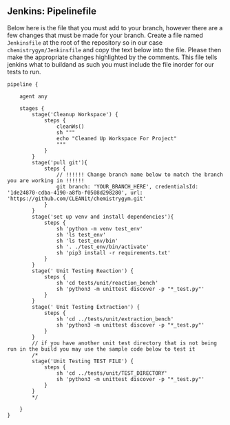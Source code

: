 ## Jenkins: Pipelinefile

Below here is the file that you must add to your branch, however there are a few changes that must be made for your
branch. Create a file named `Jenkinsfile` at the root of the repository so in our case `chemistrygym/Jenkinsfile` and copy the text below into the file. Please then make the appropriate
changes highlighted by the comments. This file tells jenkins what to buildand as such you must include the file inorder 
for our tests to run.
```
pipeline {

    agent any

    stages {
        stage('Cleanup Workspace') {
            steps {
                cleanWs()
                sh """
                echo "Cleaned Up Workspace For Project"
                """
            }
        }
        stage('pull git'){
            steps {
                // !!!!!! Change branch name below to match the branch you are working in !!!!!!
                git branch: 'YOUR_BRANCH_HERE', credentialsId: '1de24870-cdba-4190-a8fb-f0508d298280', url: 'https://github.com/CLEANit/chemistrygym.git'
            }
        }
        stage('set up venv and install dependencies'){
            steps {
                sh 'python -m venv test_env'
                sh 'ls test_env'
                sh 'ls test_env/bin'
                sh '. ./test_env/bin/activate'
                sh 'pip3 install -r requirements.txt'
            }
        }
        stage(' Unit Testing Reaction') {
            steps {
                sh 'cd tests/unit/reaction_bench'
                sh 'python3 -m unittest discover -p "*_test.py"'
            }
        }
        stage(' Unit Testing Extraction') {
            steps {
                sh 'cd ../tests/unit/extraction_bench'
                sh 'python3 -m unittest discover -p "*_test.py"'
            }
        }
        // if you have another unit test directory that is not being run in the build you may use the sample code below to test it
        /*
        stage('Unit Testing TEST FILE') {
            steps {
                sh 'cd ../tests/unit/TEST_DIRECTORY'
                sh 'python3 -m unittest discover -p "*_test.py"'
            }
        }
        */

    }   
}

```